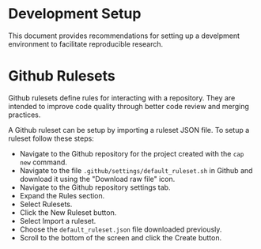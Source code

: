 Development Setup
===============
This document provides recommendations for setting up a develpment environment
to facilitate reproducible research.
# Github Rulesets
Github rulesets define rules for interacting with a repository.  They are
intended to improve code quality through better code review and merging
practices.

A Github ruleset can be setup by importing a ruleset JSON file.
To setup a ruleset follow these steps:
* Navigate to the Github repository for the project created with the `cap new`
command.
* Navigate to the file `.github/settings/default_ruleset.sh` in Github and
download it using the "Download raw file" icon.
* Navigate to the Github repository settings tab.
* Expand the Rules section.
* Select Rulesets.
* Click the New Ruleset button.
* Select Import a ruleset.
* Choose the `default_ruleset.json` file downloaded previously.
* Scroll to the bottom of the screen and click the Create button.
